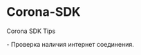 # Corona-SDK
Corona SDK Tips

 <link title="check internet.lua" href="https://github.com/Qugurun/Corona-SDK/blob/master/check%20internet.lua">  - Проверка наличия интернет соединения.

